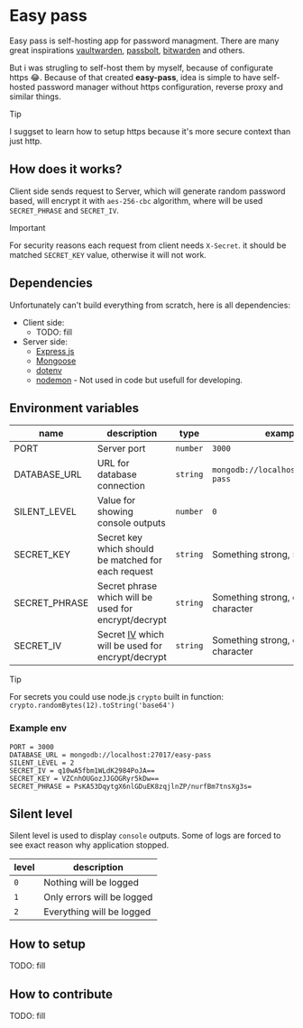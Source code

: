 # Easy pass

Easy pass is self-hosting app for password managment.
There are many great inspirations [vaultwarden](https://www.vaultwarden.net/), [passbolt](https://www.passbolt.com/), [bitwarden](https://bitwarden.com/) and others.

But i was strugling to self-host them by myself, because of configurate https 😂.
Because of that created **easy-pass**, idea is simple to have self-hosted password manager without https configuration, reverse proxy and similar things.

> [!TIP]
> I suggset to learn how to setup https because it's more secure context than just http.

## How does it works?

Client side sends request to Server, which will generate random password based, will encrypt it with `aes-256-cbc` algorithm, where will be used `SECRET_PHRASE` and `SECRET_IV`.

> [!IMPORTANT]
> For security reasons each request from client needs `X-Secret`. it should be matched `SECRET_KEY` value, otherwise it will not work.

## Dependencies

Unfortunately can't build everything from scratch, here is all dependencies:

- Client side:
  - TODO: fill
- Server side:
  - [Express js](https://expressjs.com/)
  - [Mongoose](https://mongoosejs.com/)
  - [dotenv](https://www.npmjs.com/package/dotenv)
  - [nodemon](https://www.npmjs.com/package/nodemon) - Not used in code but usefull for developing.

## Environment variables

| name          | description                                                                                                   | type     | example                                | default |
| ------------- | ------------------------------------------------------------------------------------------------------------- | -------- | -------------------------------------- | ------- |
| PORT          | Server port                                                                                                   | `number` | `3000`                                 | `3000`  |
| DATABASE_URL  | URL for database connection                                                                                   | `string` | `mongodb://localhost:27017/easy-pass`  | nothing |
| SILENT_LEVEL  | Value for showing console outputs                                                                             | `number` | `0`                                    | `0`     |
| SECRET_KEY    | Secret key which should be matched for each request                                                           | `string` | Something strong, 5-30 char            | nothing |
| SECRET_PHRASE | Secret phrase which will be used for encrypt/decrypt                                                          | `string` | Something strong, exactly 32 character | nothing |
| SECRET_IV     | Secret [IV](https://csrc.nist.gov/glossary/term/initialization_vector) which will be used for encrypt/decrypt | `string` | Something strong, exactly 16 character | nothing |

> [!TIP]
> For secrets you could use node.js `crypto` built in function: `crypto.randomBytes(12).toString('base64')`

### Example env

```
PORT = 3000
DATABASE_URL = mongodb://localhost:27017/easy-pass
SILENT_LEVEL = 2
SECRET_IV = q10wA5fbm1WLdK2984PoJA==
SECRET_KEY = VZCnhOUGozJJGOGRyr5kDw==
SECRET_PHRASE = PsKA53DqytgX6nlGDuEK8zqjlnZP/nurfBm7tnsXg3s=
```

## Silent level

Silent level is used to display `console` outputs. Some of logs are forced to see exact reason why application stopped.

| level | description                |
| ----- | -------------------------- |
| `0`   | Nothing will be logged     |
| `1`   | Only errors will be logged |
| `2`   | Everything will be logged  |

## How to setup

TODO: fill

## How to contribute

TODO: fill
